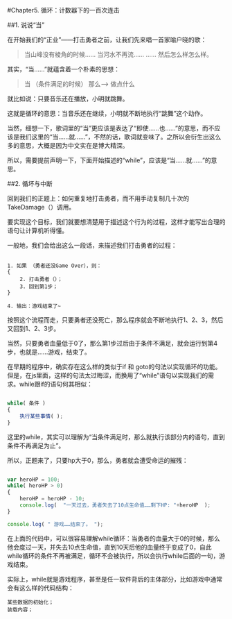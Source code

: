 #Chapter5. 循环：计数器下的一百次连击

##1. 说说“当”

在开始我们的“正业”——打击勇者之前，让我们先来唱一首家喻户晓的歌：

>当山峰没有棱角的时候……
当河水不再流……
……
然后怎么样怎么样。

其实，“当……”就蕴含着一个朴素的思想：

> 当 （条件满足的时候）
那么--> 做点什么

就比如说：只要音乐还在播放，小明就跳舞。

这就是循环的意思：当音乐还在继续，小明就不断地执行“跳舞”这个动作。

当然，细想一下，歌词里的“当”更应该是表达了“即使……也……”的意思，而不应该是我们这里的“当……就……”，不然的话，歌词就变味了。之所以会衍生出这么多的意思，大概是因为中文实在是博大精深。

所以，需要提前声明一下，下面开始描述的“while”，应该是“当……就……”的意思。

##2. 循坏与中断

回到我们的正题上：如何重复地打击勇者，而不用手动复制几十次的TakeDamage（）调用。

要实现这个目标，我们就要想清楚用于描述这个行为的过程，这样才能写出合理的语句让计算机听得懂。

一般地，我们会给出这么一段话，来描述我们打击勇者的过程：

```

1. 如果 （勇者还没Game Over），则：
{
	2. 打击勇者（）；
	3. 回到第1步；
}

4. 输出：游戏结束了~

```
按照这个流程而走，只要勇者还没死亡，那么程序就会不断地执行1、2、3，然后又回到1、2、3步。

当然，只要勇者血量低于0了，那么第1步过后由于条件不满足，就会运行到第4步，也就是……游戏，结束了。

在早期的程序中，确实存在这么样的类似于if 和 goto的句法以实现循环的功能。但是，在js里面，这样的句法太过晦涩，而换用了“while”语句以实现我们的需求。while跟if的语句何其相似：

```js

while( 条件 )
{
	执行某些事情( );
}

```

这里的while，其实可以理解为“当条件满足时，那么就执行该部分内的语句，直到条件不再满足为止”。

所以，正题来了，只要hp大于0，那么，勇者就会遭受命运的摧残：


```js

var heroHP = 100;
while( heroHP > 0)
{
	heroHP = heroHP - 10;
	console.log(  "一天过去，勇者失去了10点生命值……剩下HP: "+heroHP  );
}

console.log( " 游戏……结束了。 ");

```

在上面的代码中，可以很容易理解while循环：当勇者的血量大于0的时候，那么他会度过一天，并失去10点生命值，直到10天后他的血量终于变成了0，自此while循环的条件不再被满足，循环不会被执行，所以会执行while后面的一句，游戏结束。

实际上，while就是游戏程序，甚至是任一软件背后的主体部分，比如游戏中通常会有这么样的代码结构：

```
某些数据的初始化；
装载内容；


```
